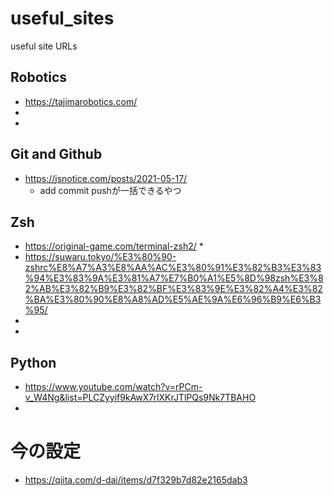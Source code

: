# useful_sites
useful site URLs
## Robotics
* https://tajimarobotics.com/
* 
* 
## Git and Github
* https://jsnotice.com/posts/2021-05-17/
    * add commit pushが一括できるやつ
## Zsh
* https://original-game.com/terminal-zsh2/
    * 
* https://suwaru.tokyo/%E3%80%90-zshrc%E8%A7%A3%E8%AA%AC%E3%80%91%E3%82%B3%E3%83%94%E3%83%9A%E3%81%A7%E7%B0%A1%E5%8D%98zsh%E3%82%AB%E3%82%B9%E3%82%BF%E3%83%9E%E3%82%A4%E3%82%BA%E3%80%90%E8%A8%AD%E5%AE%9A%E6%96%B9%E6%B3%95/
* 
* 

## Python
* https://www.youtube.com/watch?v=rPCm-v_W4Ng&list=PLCZyyif9kAwX7rlXKrJTlPQs9Nk7TBAHO
* 

# 今の設定
* https://qiita.com/d-dai/items/d7f329b7d82e2165dab3